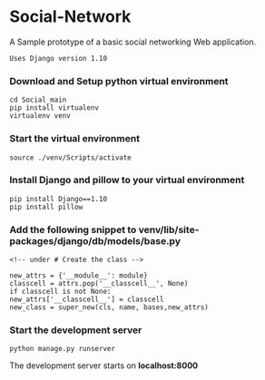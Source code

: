 # Social-Network

A Sample prototype of a basic social networking Web application.
```
Uses Django version 1.10
```

### Download and Setup python virtual environment

```
cd Social_main
pip install virtualenv
virtualenv venv
```

### Start the virtual environment

```
source ./venv/Scripts/activate
```

### Install Django and pillow to your virtual environment

```
pip install Django==1.10
pip install pillow
```

### Add the following snippet to venv/lib/site-packages/django/db/models/base.py

```
<!-- under # Create the class -->

new_attrs = {'__module__': module}
classcell = attrs.pop('__classcell__', None)
if classcell is not None:
new_attrs['__classcell__'] = classcell
new_class = super_new(cls, name, bases,new_attrs)
```
### Start the development server

```
python manage.py runserver
```

The development server starts on <B>localhost:8000</B>